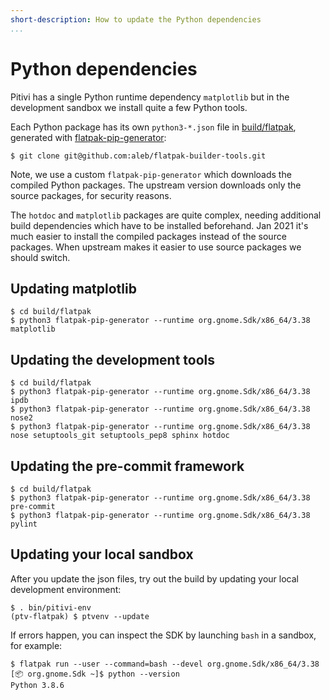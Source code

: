 ```yaml
---
short-description: How to update the Python dependencies
...
```


# Python dependencies

Pitivi has a single Python runtime dependency `matplotlib` but in the
development sandbox we install quite a few Python tools.

Each Python package has its own `python3-*.json` file in
[build/flatpak](https://gitlab.gnome.org/GNOME/pitivi/-/tree/master/build/flatpak),
generated with
[flatpak-pip-generator](https://github.com/aleb/flatpak-builder-tools/tree/master/pip):

```
$ git clone git@github.com:aleb/flatpak-builder-tools.git
```

Note, we use a custom `flatpak-pip-generator` which downloads the compiled
Python packages. The upstream version downloads only the source packages, for
security reasons.

The `hotdoc` and `matplotlib` packages are quite complex, needing additional
build dependencies which have to be installed beforehand. Jan 2021 it's much
easier to install the compiled packages instead of the source packages. When
upstream makes it easier to use source packages we should switch.

## Updating matplotlib

```
$ cd build/flatpak
$ python3 flatpak-pip-generator --runtime org.gnome.Sdk/x86_64/3.38 matplotlib
```

## Updating the development tools

```
$ cd build/flatpak
$ python3 flatpak-pip-generator --runtime org.gnome.Sdk/x86_64/3.38 ipdb
$ python3 flatpak-pip-generator --runtime org.gnome.Sdk/x86_64/3.38 nose2
$ python3 flatpak-pip-generator --runtime org.gnome.Sdk/x86_64/3.38 nose setuptools_git setuptools_pep8 sphinx hotdoc
```

## Updating the pre-commit framework

```
$ cd build/flatpak
$ python3 flatpak-pip-generator --runtime org.gnome.Sdk/x86_64/3.38 pre-commit
$ python3 flatpak-pip-generator --runtime org.gnome.Sdk/x86_64/3.38 pylint
```

## Updating your local sandbox

After you update the json files, try out the build by updating your local
development environment:

```
$ . bin/pitivi-env
(ptv-flatpak) $ ptvenv --update
```

If errors happen, you can inspect the SDK by launching `bash` in a sandbox, for
example:

```
$ flatpak run --user --command=bash --devel org.gnome.Sdk/x86_64/3.38
[📦 org.gnome.Sdk ~]$ python --version
Python 3.8.6
```
